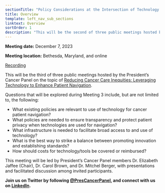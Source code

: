 ```yaml
---
sectionTitle: "Policy Considerations at the Intersection of Technology and Patient Navigation"
title: Overview
template: left_nav_sub_sections
linktext: Overview
sortOrder: 1
description: "This will be the second of three public meetings hosted by the President’s Cancer Panel on the topic of Reducing Cancer Care Inequities: Leveraging Technology to Enhance Patient Navigation."
---
```


**Meeting date:** December 7, 2023

**Meeting location:** Bethesda, Maryland, and online

[Recording](https://nci.rev.vbrick.com/#/videos/c9968d9b-c274-4166-a0ce-b6c192b6faba)

This will be the third of three public meetings hosted by the President’s Cancer Panel on the topic of [Reducing Cancer Care Inequities: Leveraging Technology to Enhance Patient Navigation](/reports/2023/inequities/).

Questions that will be explored during Meeting 3 include, but are not limited to, the following:

- What existing policies are relevant to use of technology for cancer patient navigation?
- What policies are needed to ensure transparency and protect patient privacy when technologies are used for navigation?
- What infrastructure is needed to facilitate broad access to and use of technology?
- What is the best way to strike a balance between promoting innovation and establishing standards?
- How should costs for technology/tools be covered or reimbursed?

This meeting will be led by President’s Cancer Panel members Dr. Elizabeth Jaffee (Chair), Dr. Carol Brown, and Dr. Mitchel Berger, with presentations and facilitated discussion among invited participants.

**Join us on Twitter by following [@PresCancerPanel](https://twitter.com/PresCancerPanel), and connect with us on [LinkedIn](https://www.linkedin.com/company/president's-cancer-panel/).**
